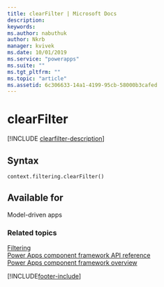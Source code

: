 ```yaml
---
title: clearFilter | Microsoft Docs
description: 
keywords:
ms.author: nabuthuk
author: Nkrb
manager: kvivek
ms.date: 10/01/2019
ms.service: "powerapps"
ms.suite: ""
ms.tgt_pltfrm: ""
ms.topic: "article"
ms.assetid: 6c306633-14a1-4199-95cb-58000b3cafed
---
```


# clearFilter

[!INCLUDE [clearfilter-description](includes/clearfilter-description.md)]

## Syntax

`context.filtering.clearFilter()`

## Available for 

Model-driven apps

### Related topics

[Filtering](../filtering.md)<br/>
[Power Apps component framework API reference](../../reference/index.md)<br/>
[Power Apps component framework overview](../../overview.md)

[!INCLUDE[footer-include](../../../../includes/footer-banner.md)]